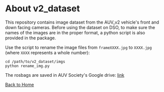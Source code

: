 # About v2_dataset
This repository contains image dataset from the AUV_v2 vehicle's front and down facing cameras. Before using the dataset on DSO, to make sure the names of the images are in the proper format, a python script is also provided in the package.


Use the script to rename the image files from `frameXXXX.jpg` to `XXXX.jpg` (where `XXXX` represents a whole number):
```
cd /path/to/v2_dataset/imgs
python rename_img.py
```
The rosbags are saved in AUV Society's Google drive: [link](https://drive.google.com/drive/folders/1ISMYu34JWEGwhlid0ABbksTwYFvw90cH?usp=sharing)

[Back to Home](./Home.md)